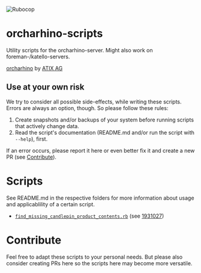 ![Rubocop](https://github.com/ATIX-AG/orcharhino-scripts/actions/workflows/ruby.yml/badge.svg)

# orcharhino-scripts

Utility scripts for the orcharhino-server.
Might also work on foreman-/katello-servers.

[orcharhino](https://orcharhino.com/en/) by [ATIX AG](https://atix.de/en/)


## Use at your own risk
We try to consider all possible side-effects, while writing these scripts.
Errors are always an option, though.
So please follow these rules:

1) Create snapshots and/or backups of your system before running scripts that actively change data.
1) Read the script's documentation (README.md and/or run the script with `--help`), first.

If an error occurs, please report it here or even better fix it and create a new PR (see [Contribute](README.md#Contribute)).


# Scripts
See README.md in the respective folders for more information about usage and applicablility of a certain script.

* [`find_missing_candlepin_product_contents.rb`](find_missing_candlepin_product_contents/README.md) (see [1931027](https://bugzilla.redhat.com/show_bug.cgi?id=1931027))


# Contribute
Feel free to adapt these scripts to your personal needs.
But please also consider creating PRs here so the scripts here may become more versatile.
